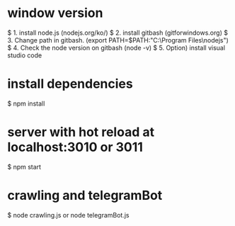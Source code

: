 # window version

$ 1. install node.js (nodejs.org/ko/) 
$ 2. install gitbash (gitforwindows.org) 
$ 3. Change path in gitbash. (export PATH=$PATH:"C:\Program Files\nodejs") 
$ 4. Check the node version on gitbash (node -v)
$ 5. Option) install visual studio code

# install dependencies

\$ npm install

# server with hot reload at localhost:3010 or 3011

\$ npm start

# crawling and telegramBot

\$ node crawling.js or node telegramBot.js
